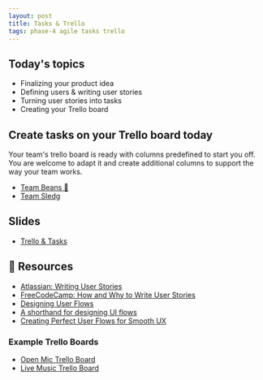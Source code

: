 ```yaml
---
layout: post
title: Tasks & Trello
tags: phase-4 agile tasks trello
---
```


## Today's topics

- Finalizing your product idea
- Defining users & writing user stories
- Turning user stories into tasks
- Creating your Trello board

## Create tasks on your Trello board today

Your team's trello board is ready with columns predefined to start you off. You are welcome to adapt it and create additional columns to support the way your team works.

- [Team Beans 🍻](https://trello.com/invite/b/psuQrMSb/21ee37f43414242c47c4a847da9e66fb/team-beans)
- [Team Sledg](https://trello.com/invite/b/sYPQyZ0i/6857aa7f5ceb5fc72a25e2e2fd6ffde6/team-sledg)

## Slides

- [Trello & Tasks](https://drive.google.com/file/d/1xTEaeCQ174F30HQGY8btcqW5zbhH9-Rh/view?usp=sharing)

## 🔖 Resources

- [Atlassian: Writing User Stories](https://www.atlassian.com/agile/project-management/user-stories)
- [FreeCodeCamp: How and Why to Write User Stories](https://www.freecodecamp.org/news/how-and-why-to-write-great-user-stories-f5a110668246/)
- [Designing User Flows](https://www.smashingmagazine.com/2012/01/stop-designing-pages-start-designing-flows/)
- [A shorthand for designing UI flows](https://signalvnoise.com/posts/1926-a-shorthand-for-designing-ui-flows)
- [Creating Perfect User Flows for Smooth UX](https://www.uxpin.com/studio/blog/creating-perfect-user-flows-for-smooth-ux/)

### Example Trello Boards

- [Open Mic Trello Board](https://trello.com/b/k2dLx20M/copy-of-open-mic)
- [Live Music Trello Board](https://trello.com/b/gP3CHATL/copy-of-live-music)
